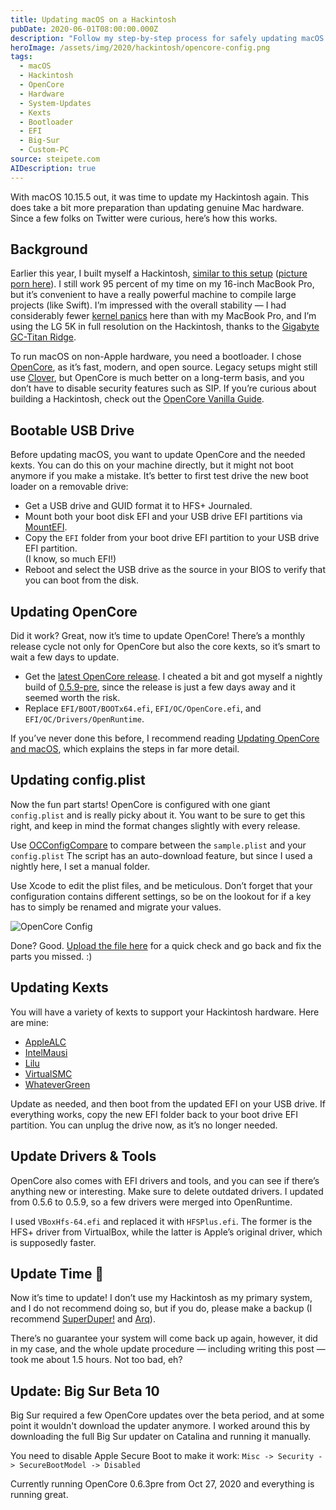 ```yaml
---
title: Updating macOS on a Hackintosh
pubDate: 2020-06-01T08:00:00.000Z
description: "Follow my step-by-step process for safely updating macOS on a custom-built Hackintosh system. I walk through updating OpenCore bootloader and essential kexts before attempting the macOS 10.15.5 upgrade, explaining how to create a bootable USB drive for testing, carefully update the complex config.plist file, and verify your system's compatibility. This practical guide includes tips for using tools like OCConfigCompare, upgrading to newer versions of AppleALC, Lilu, WhateverGreen, and other critical components, plus real-world insights from someone who balances Hackintosh use alongside genuine Apple hardware."
heroImage: /assets/img/2020/hackintosh/opencore-config.png
tags:
  - macOS
  - Hackintosh
  - OpenCore
  - Hardware
  - System-Updates
  - Kexts
  - Bootloader
  - EFI
  - Big-Sur
  - Custom-PC
source: steipete.com
AIDescription: true
---
```


With macOS 10.15.5 out, it was time to update my Hackintosh again. This does take a bit more preparation than updating genuine Mac hardware. Since a few folks on Twitter were curious, here’s how this works.

## Background

Earlier this year, I built myself a Hackintosh, [similar to this setup](https://github.com/cmer/gigabyte-z390-aorus-master-hackintosh) ([picture porn here](https://infinitediaries.net/my-2020-hackintosh-hardware-spec/)). I still work 95 percent of my time on my 16-inch MacBook Pro, but it’s convenient to have a really powerful machine to compile large projects (like Swift). I’m impressed with the overall stability — I had considerably fewer [kernel panics](/posts/how-to-macos-core-dump/) here than with my MacBook Pro, and I’m using the LG 5K in full resolution on the Hackintosh, thanks to the [Gigabyte GC-Titan Ridge](https://www.amazon.com/GIGABYTE-GC-Titan-Ridge-Thunderbolt-Component/dp/B07GBZL93X).

To run macOS on non-Apple hardware, you need a bootloader. I chose [OpenCore](https://github.com/acidanthera/OpenCorePkg), as it’s fast, modern, and open source. Legacy setups might still use [Clover](https://github.com/CloverHackyColor/CloverBootloader), but OpenCore is much better on a long-term basis, and you don’t have to disable security features such as SIP. If you’re curious about building a Hackintosh, check out the [OpenCore Vanilla Guide](https://khronokernel-2.gitbook.io/opencore-vanilla-desktop-guide/).

## Bootable USB Drive

Before updating macOS, you want to update OpenCore and the needed kexts. You can do this on your machine directly, but it might not boot anymore if you make a mistake. It’s better to first test drive the new boot loader on a removable drive:

- Get a USB drive and GUID format it to HFS+ Journaled.
- Mount both your boot disk EFI and your USB drive EFI partitions via [MountEFI](https://github.com/corpnewt/MountEFI).
- Copy the `EFI` folder from your boot drive EFI partition to your USB drive EFI partition.\
(I know, so much EFI!)
- Reboot and select the USB drive as the source in your BIOS to verify that you can boot from the disk.

## Updating OpenCore

Did it work? Great, now it’s time to update OpenCore! There’s a monthly release cycle not only for OpenCore but also the core kexts, so it’s smart to wait a few days to update.

- Get the [latest OpenCore release](https://github.com/acidanthera/OpenCorePkg/releases). I cheated a bit and got myself a nightly build of [0.5.9-pre](https://github.com/williambj1/OpenCore-Factory/releases), since the release is just a few days away and it seemed worth the risk.
- Replace `EFI/BOOT/BOOTx64.efi`, `EFI/OC/OpenCore.efi`, and `EFI/OC/Drivers/OpenRuntime`.

If you’ve never done this before, I recommend reading [Updating OpenCore and macOS](https://dortania.github.io/OpenCore-Desktop-Guide/post-install/update.html), which explains the steps in far more detail. 

## Updating config.plist

Now the fun part starts! OpenCore is configured with one giant `config.plist` and is really picky about it. You want to be sure to get this right, and keep in mind the format changes slightly with every release.

Use [OCConfigCompare](https://github.com/corpnewt/OCConfigCompare) to compare between the `sample.plist` and your `config.plist` The script has an auto-download feature, but since I used a nightly here, I set a manual folder.

Use Xcode to edit the plist files, and be meticulous. Don’t forget that your configuration contains different settings, so be on the lookout for if a key has to simply be renamed and migrate your values. 

![OpenCore Config](/assets/img/2020/hackintosh/opencore-config.png)

Done? Good. [Upload the file here](https://opencore.slowgeek.com/) for a quick check and go back and fix the parts you missed. :)

## Updating Kexts

You will have a variety of kexts to support your Hackintosh hardware. Here are mine:

- [AppleALC](https://github.com/acidanthera/applealc/releases)
- [IntelMausi](https://github.com/acidanthera/intelmausi/releases)
- [Lilu](https://github.com/acidanthera/lilu/releases)
- [VirtualSMC](https://github.com/acidanthera/virtualsmc/releases)
- [WhateverGreen](https://github.com/acidanthera/whatevergreen/releases)

Update as needed, and then boot from the updated EFI on your USB drive. If everything works, copy the new EFI folder back to your boot drive EFI partition. You can unplug the drive now, as it’s no longer needed.

## Update Drivers & Tools

OpenCore also comes with EFI drivers and tools, and you can see if there’s anything new or interesting. Make sure to delete outdated drivers. I updated from 0.5.6 to 0.5.9, so a few drivers were merged into OpenRuntime.

I used `VBoxHfs-64.efi` and replaced it with `HFSPlus.efi`. The former is the HFS+ driver from VirtualBox, while the latter is Apple’s original driver, which is supposedly faster.

## Update Time 🥁

Now it’s time to update! I don’t use my Hackintosh as my primary system, and I do not recommend doing so, but if you do, please make a backup (I recommend [SuperDuper!](https://www.shirt-pocket.com/SuperDuper/SuperDuperDescription.html) and [Arq](https://www.arqbackup.com/)).

There’s no guarantee your system will come back up again, however, it did in my case, and the whole update procedure — including writing this post — took me about 1.5 hours. Not too bad, eh?

## Update: Big Sur Beta 10

Big Sur required a few OpenCore updates over the beta period, and at some point it wouldn't download the updater anymore. I worked around this by downloading the full Big Sur updater on Catalina and running it manually.

You need to disable Apple Secure Boot to make it work:
`Misc -> Security -> SecureBootModel -> Disabled`

Currently running OpenCore 0.6.3pre from Oct 27, 2020 and everything is running great.
